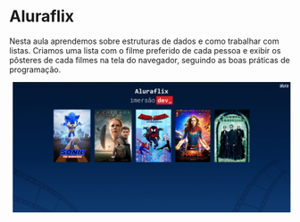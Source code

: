# Aluraflix
Nesta aula aprendemos sobre estruturas de dados e como trabalhar com listas. Criamos uma lista com o filme preferido de cada pessoa e exibir os pôsteres de cada filmes na tela do navegador, seguindo as boas práticas de programação.

<p>
  <img src='.github/aluraFlix.png'>
</p>